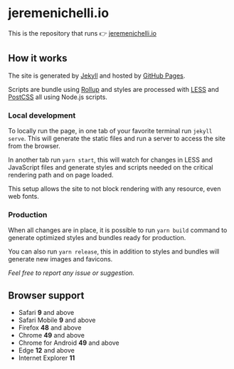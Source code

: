 # jeremenichelli.io

This is the repository that runs 👉 [jeremenichelli.io](jeremenichelli.io)

## How it works

The site is generated by [Jekyll][1] and hosted by [GitHub Pages][2].

Scripts are bundle using [Rollup](https://rollupjs.org) and styles are processed with [LESS](http://lesscss.org/) and [PostCSS](http://postcss.org/) all using Node.js scripts.

### Local development

To locally run the page, in one tab of your favorite terminal run `jekyll serve`. This will generate the static files and run a server to access the site from the browser.

In another tab run `yarn start`, this will watch for changes in LESS and JavaScript files and generate styles and scripts needed on the critical rendering path and on page loaded.

This setup allows the site to not block rendering with any resource, even web fonts.

### Production

When all changes are in place, it is possible to run `yarn build` command to generate optimized styles and bundles ready for production.

You can also run `yarn release`, this in addition to styles and bundles will generate new images and favicons.

_Feel free to report any issue or suggestion._

## Browser support

- Safari **9** and above
- Safari Mobile **9** and above
- Firefox **48** and above
- Chrome **49** and above
- Chrome for Android **49** and above
- Edge **12** and above
- Internet Explorer **11**

[1]: https://www.jekyllrb.com
[2]: https://pages.github.com
